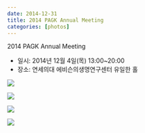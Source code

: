 ```yaml
---
date: 2014-12-31
title: 2014 PAGK Annual Meeting
categories: [photos]
---
```


2014 PAGK Annual Meeting 

- 일시: 2014년 12월  4일(목) 13:00~20:00 
- 장소: 연세의대 에비슨의생명연구센터 유일한 홀

![](/photos/pagk2014-1.jpg)

![](/photos/pagk2014-2.jpg)

![](/photos/pagk2014-3.jpg)

![](/photos/pagk2014-4.jpg)
